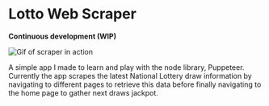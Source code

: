 # Lotto Web Scraper

**Continuous development (WIP)**<br>

![Gif of scraper in action](web_scrape.gif)


A simple app I made to learn and play with the node library, Puppeteer. Currently the app scrapes the latest National Lottery draw information by navigating to different pages to retrieve this data before finally navigating to the home page to gather next draws jackpot.
